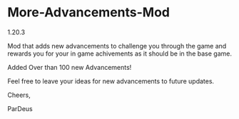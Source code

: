 # More-Advancements-Mod
1.20.3

 
Mod that adds new advancements to challenge you through the game and rewards you for your in game achivements as it should be in the base game. 

Added Over than 100 new Advancements!

Feel free to leave your ideas for new advancements to future updates.

 

Cheers,

ParDeus
